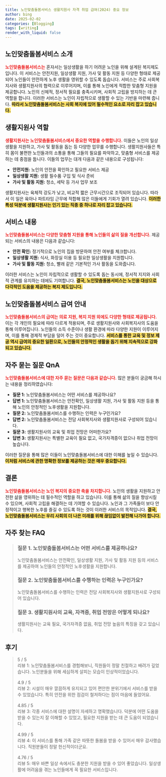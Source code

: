 ```yaml
---
title: 노인맞춤돌봄서비스 생활지원사 자격 취업 급여(2024) 중요 정보
author: bing
date: 2025-02-02
categories: [Blogging]
tags: [writing]
render_with_liquid: false
---
```



<h2 id='노인맞춤돌봄서비스_소개'>노인맞춤돌봄서비스 소개</h2>

<p><b><span style="color: #ee2323;">노인맞춤돌봄서비스는</span></b> 혼자서는 일상생활을 하기 어려운 노인을 위해 설계된 복지제도입니다. 이 서비스는 안전지원, 일상생활 지원, 가사 및 활동 지원 등 다양한 형태로 제공되어 노인들이 안전하게 노후 생활을 영위할 수 있도록 돕습니다. 서비스는 주로 사회복지사와 생활지원사의 협력으로 이루어지며, 이를 통해 노인에게 적합한 맞춤형 지원을 제공합니다. 노인의 신체적, 정서적 필요를 충족시키며, 사회적 고립을 방지하는 데 큰 역할을 합니다. 이러한 서비스는 노인이 자립적으로 생활할 수 있는 기반을 마련해 줍니다. <b><span style="background-color: #ffe066;">따라서 노인맞춤돌봄서비스는 사회 복지에 있어 필수적인 요소로 자리 잡고 있습니다.</span></b></p>

<h2 id='생활지원사_역할'>생활지원사 역할</h2>

<p><b><span style="color: #ee2323;">생활지원사는 노인맞춤돌봄서비스에서 중요한 역할을 수행합니다.</span></b> 이들은 노인의 일상생활을 지원하고, 가사 및 활동을 돕는 등 다양한 업무를 수행합니다. 생활지원사들은 특히 몸이 불편한 노인들과의 소통을 통해 그들의 필요를 파악하고, 맞춤형 서비스를 제공하는 데 중점을 둡니다. 이들의 업무는 대개 다음과 같은 내용으로 구성됩니다:</p>

<ul>
    <li><b>안전지원:</b> 노인의 안전을 확인하고 필요한 서비스 제공</li>
    <li><b>일상생활 지원:</b> 생활 필수품 구입 및 식사 준비</li>
    <li><b>가사 및 활동 지원:</b> 청소, 세탁 등 가사 업무 보조</li>
</ul>

<p>생활지원사는 육체적 강도가 낮고, 비교적 짧은 근무시간으로 조직되어 있습니다. 따라서 이 일은 육아나 파트타임 근무에 적합해 많은 이들에게 기회가 열려 있습니다. <b><span style="background-color: #ffe066;">이러한 특성 덕분에 생활지원사는 인기 있는 직종 중 하나로 자리 잡고 있습니다.</span></b></p>

<h2 id='서비스_내용'>서비스 내용</h2>

<p><b><span style="color: #ee2323;">노인맞춤돌봄서비스는 다양한 맞춤형 지원을 통해 노인들의 삶의 질을 개선합니다.</span></b> 제공되는 서비스의 내용은 다음과 같습니다:</p>

<ul>
    <li><b>안전 확인:</b> 정기적으로 노인의 집을 방문하여 안전 여부를 체크합니다.</li>
    <li><b>일상생활 지원:</b> 식사, 화장실 이용 등 필요한 일상생활을 지원합니다.</li>
    <li><b>가사 및 활동 지원:</b> 청소, 빨래 같은 기본적인 가사 활동을 도와줍니다.</li>
</ul>

<p>이러한 서비스는 노인이 자립적으로 생활할 수 있도록 돕는 동시에, 정서적 지지와 사회적 관계를 유지하는 데에도 기여합니다. <b><span style="background-color: #ffe066;">결국, 노인맞춤돌봄서비스는 노인을 대상으로 다각적인 도움을 제공하는 복지 제도입니다.</span></b></p>

<h2 id='급여_안내'>노인맞춤돌봄서비스 급여 안내</h2>

<p><b><span style="color: #ee2323;">노인맞춤돌봄서비스의 급여는 의료 지원, 복지 지원 외에도 다양한 형태로 제공됩니다.</span></b> 이는 각 개인의 필요에 따라 다르게 적용되며, 주로 생활지원사와 사회복지사의 도움을 통해 이루어집니다. 노인들의 소득 수준이나 생활 환경에 따라 다양한 지원이 이루어지며, 이를 통해 경제적 부담을 덜어 주는 것이 중요합니다. <b><span style="background-color: #ffe066;">서비스를 통한 교육 및 정보 제공 역시 급여의 중요한 일환으로, 노인들의 안정적인 생활을 돕기 위해 지속적으로 강화되고 있습니다.</span></b></p>

<h2 id='자주묻는질문_QnA'>자주 묻는 질문 QnA</h2>

<p><b><span style="color: #ee2323;">노인맞춤돌봄서비스에 대한 자주 묻는 질문은 다음과 같습니다.</span></b> 많은 분들이 궁금해 하시는 내용을 정리하였습니다:</p>

<ul>
    <li><b>질문 1:</b> 노인맞춤돌봄서비스는 어떤 서비스를 제공하나요?</li>
    <li><b>답변 1:</b> 노인맞춤돌봄서비스는 안전확인, 일상생활 지원, 가사 및 활동 지원 등을 통해 노인의 안정적인 노후생활을 지원합니다.</li>
    <li><b>질문 2:</b> 노인맞춤돌봄서비스를 수행하는 인력은 누구인가요?</li>
    <li><b>답변 2:</b> 노인맞춤돌봄서비스는 전담 사회복지사와 생활지원사로 구성되어 있습니다.</li>
    <li><b>질문 3:</b> 생활지원사의 교육 및 취업 전망은 어떠한가요?</li>
    <li><b>답변 3:</b> 생활지원사는 특별한 교육이 필요 없고, 국가자격증이 없으나 취업 전망이 높습니다.</li>
</ul>

<p>이러한 질문을 통해 많은 이들이 노인맞춤돌봄서비스에 대한 이해를 높일 수 있습니다. <b><span style="background-color: #ffe066;">이처럼 서비스에 관한 명확한 정보를 제공하는 것은 매우 중요합니다.</span></b></p>

<h2 id='결론'>결론</h2>

<p><b><span style="color: #ee2323;">노인맞춤돌봄서비스는 노인 복지의 중요한 축을 차지합니다.</span></b> 노인의 생활을 지원하고 안전한 삶을 영위하는 데 필수적인 역할을 하고 있습니다. 이를 통해 삶의 질을 향상시킬 수 있으며, 사회적 고립을 해결하는 데 기여할 수 있습니다. 노인과 그 가족들이 보다 안정적이고 행복한 노후를 즐길 수 있도록 하는 것이 이러한 서비스의 목적입니다. <b><span style="background-color: #ffe066;">결국, 노인맞춤돌봄서비스는 우리 사회의 더 나은 미래를 위해 끊임없이 발전해 나가야 합니다.</span></b></p>


<h2 id='자주_찾는_FAQ'>자주 찾는 FAQ</h2>
<div itemscope="" itemtype="https://schema.org/FAQPage"> 
<blockquote> 
<div itemscope="" itemprop="mainEntity" itemtype="https://schema.org/Question"> 
<h3 itemprop="name">질문 1. 노인맞춤돌봄서비스는 어떤 서비스를 제공하나요?</h3> 
<div itemscope="" itemprop="acceptedAnswer" itemtype="https://schema.org/Answer"> 
<span itemprop="text"> 
<p>노인맞춤돌봄서비스는 안전확인, 일상생활 지원, 가사 및 활동 지원 등의 서비스를 제공하여 노인들의 안정적인 노후생활을 지원합니다.</p> 
</span> 
</div> 
</div> 

<div itemscope="" itemprop="mainEntity" itemtype="https://schema.org/Question"> 
<h3 itemprop="name">질문 2. 노인맞춤돌봄서비스를 수행하는 인력은 누구인가요?</h3> 
<div itemscope="" itemprop="acceptedAnswer" itemtype="https://schema.org/Answer"> 
<span itemprop="text"> 
<p>노인맞춤돌봄서비스를 수행하는 인력은 전담 사회복지사와 생활지원사로 구성되어 있습니다.</p> 
</span> 
</div> 
</div> 

<div itemscope="" itemprop="mainEntity" itemtype="https://schema.org/Question"> 
<h3 itemprop="name">질문 3. 생활지원사의 교육, 자격증, 취업 전망은 어떻게 되나요?</h3> 
<div itemscope="" itemprop="acceptedAnswer" itemtype="https://schema.org/Answer"> 
<span itemprop="text"> 
<p>생활지원사는 교육 필요, 국가자격증 없음, 취업 전망 높음의 특징을 갖고 있습니다.</p> 
</span> 
</div> 
</div> 
</blockquote> 
</div>
<h2 id='후기'>후기</h2>
<div itemscope itemtype="https://schema.org/Product">
  <blockquote>
  <div itemprop="review" itemscope itemtype="https://schema.org/Review">
      <div itemprop="reviewRating" itemscope itemtype="https://schema.org/Rating"> <span itemprop="ratingValue">5</span> / <span itemprop="bestRating">5</span> </div>
      <span itemprop="reviewBody">리뷰 1: 노인맞춤돌봄서비스를 경험해보니, 직원들이 정말 친절하고 배려가 깊었습니다. 노인분들을 위해 세심하게 살피는 모습이 인상적이었습니다.</span>
  </div>
  <br>
  <div itemprop="review" itemscope itemtype="https://schema.org/Review">
      <div itemprop="reviewRating" itemscope itemtype="https://schema.org/Rating"> <span itemprop="ratingValue">4.9</span> / <span itemprop="bestRating">5</span> </div>
      <span itemprop="reviewBody">리뷰 2: 시설이 매우 깔끔하게 유지되고 있어 편안한 분위기에서 서비스를 받을 수 있었습니다. 특히 안전을 위한 점검이 철저하다는 점이 마음에 들었어요.</span>
  </div>
  <br>
  <div itemprop="review" itemscope itemtype="https://schema.org/Review">
      <div itemprop="reviewRating" itemscope itemtype="https://schema.org/Rating"> <span itemprop="ratingValue">4.85</span> / <span itemprop="bestRating">5</span> </div>
      <span itemprop="reviewBody">리뷰 3: 각종 서비스에 대한 설명이 자세하고 명확했습니다. 덕분에 어떤 도움을 받을 수 있는지 잘 이해할 수 있었고, 필요한 지원을 받는 데 큰 도움이 되었습니다.</span>
  </div>
  <br>
  <div itemprop="review" itemscope itemtype="https://schema.org/Review">
      <div itemprop="reviewRating" itemscope itemtype="https://schema.org/Rating"> <span itemprop="ratingValue">4.99</span> / <span itemprop="bestRating">5</span> </div>
      <span itemprop="reviewBody">리뷰 4: 이 서비스를 통해 가족 같은 따뜻한 돌봄을 받을 수 있어서 매우 감사했습니다. 직원분들이 정말 헌신적이더군요.</span>
  </div>
  <br>
  <div itemprop="review" itemscope itemtype="https://schema.org/Review">
      <div itemprop="reviewRating" itemscope itemtype="https://schema.org/Rating"> <span itemprop="ratingValue">4.76</span> / <span itemprop="bestRating">5</span> </div>
      <span itemprop="reviewBody">리뷰 5: 매우 바쁜 일상 속에서도 충분한 지원을 받을 수 있어 좋았습니다. 일상생활에 어려움을 겪는 노인들에게 꼭 필요한 서비스입니다.</span>
  </div>
  </blockquote>
</div>
